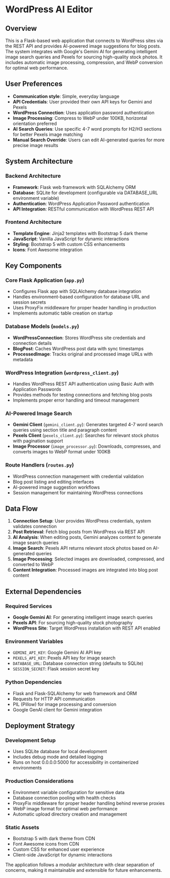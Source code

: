 # WordPress AI Editor

## Overview

This is a Flask-based web application that connects to WordPress sites via the REST API and provides AI-powered image suggestions for blog posts. The system integrates with Google's Gemini AI for generating intelligent image search queries and Pexels for sourcing high-quality stock photos. It includes automatic image processing, compression, and WebP conversion for optimal web performance.

## User Preferences

- **Communication style**: Simple, everyday language
- **API Credentials**: User provided their own API keys for Gemini and Pexels
- **WordPress Connection**: Uses application password authentication
- **Image Processing**: Compress to WebP under 100KB, horizontal orientation preferred
- **AI Search Queries**: Use specific 4-7 word prompts for H2/H3 sections for better Pexels image matching
- **Manual Search Override**: Users can edit AI-generated queries for more precise image results

## System Architecture

### Backend Architecture
- **Framework**: Flask web framework with SQLAlchemy ORM
- **Database**: SQLite for development (configurable via DATABASE_URL environment variable)
- **Authentication**: WordPress Application Password authentication
- **API Integration**: RESTful communication with WordPress REST API

### Frontend Architecture
- **Template Engine**: Jinja2 templates with Bootstrap 5 dark theme
- **JavaScript**: Vanilla JavaScript for dynamic interactions
- **Styling**: Bootstrap 5 with custom CSS enhancements
- **Icons**: Font Awesome integration

## Key Components

### Core Flask Application (`app.py`)
- Configures Flask app with SQLAlchemy database integration
- Handles environment-based configuration for database URL and session secrets
- Uses ProxyFix middleware for proper header handling in production
- Implements automatic table creation on startup

### Database Models (`models.py`)
- **WordPressConnection**: Stores WordPress site credentials and connection details
- **BlogPost**: Caches WordPress post data with sync timestamps
- **ProcessedImage**: Tracks original and processed image URLs with metadata

### WordPress Integration (`wordpress_client.py`)
- Handles WordPress REST API authentication using Basic Auth with Application Passwords
- Provides methods for testing connections and fetching blog posts
- Implements proper error handling and timeout management

### AI-Powered Image Search
- **Gemini Client** (`gemini_client.py`): Generates targeted 4-7 word search queries using section title and paragraph content
- **Pexels Client** (`pexels_client.py`): Searches for relevant stock photos with pagination support
- **Image Processor** (`image_processor.py`): Downloads, compresses, and converts images to WebP format under 100KB

### Route Handlers (`routes.py`)
- WordPress connection management with credential validation
- Blog post listing and editing interfaces
- AI-powered image suggestion workflows
- Session management for maintaining WordPress connections

## Data Flow

1. **Connection Setup**: User provides WordPress credentials, system validates connection
2. **Post Retrieval**: Fetch blog posts from WordPress via REST API
3. **AI Analysis**: When editing posts, Gemini analyzes content to generate image search queries
4. **Image Search**: Pexels API returns relevant stock photos based on AI-generated queries
5. **Image Processing**: Selected images are downloaded, compressed, and converted to WebP
6. **Content Integration**: Processed images are integrated into blog post content

## External Dependencies

### Required Services
- **Google Gemini AI**: For generating intelligent image search queries
- **Pexels API**: For sourcing high-quality stock photography
- **WordPress Site**: Target WordPress installation with REST API enabled

### Environment Variables
- `GEMINI_API_KEY`: Google Gemini AI API key
- `PEXELS_API_KEY`: Pexels API key for image search
- `DATABASE_URL`: Database connection string (defaults to SQLite)
- `SESSION_SECRET`: Flask session secret key

### Python Dependencies
- Flask and Flask-SQLAlchemy for web framework and ORM
- Requests for HTTP API communication
- PIL (Pillow) for image processing and conversion
- Google GenAI client for Gemini integration

## Deployment Strategy

### Development Setup
- Uses SQLite database for local development
- Includes debug mode and detailed logging
- Runs on host 0.0.0.0:5000 for accessibility in containerized environments

### Production Considerations
- Environment variable configuration for sensitive data
- Database connection pooling with health checks
- ProxyFix middleware for proper header handling behind reverse proxies
- WebP image format for optimal web performance
- Automatic upload directory creation and management

### Static Assets
- Bootstrap 5 with dark theme from CDN
- Font Awesome icons from CDN
- Custom CSS for enhanced user experience
- Client-side JavaScript for dynamic interactions

The application follows a modular architecture with clear separation of concerns, making it maintainable and extensible for future enhancements.